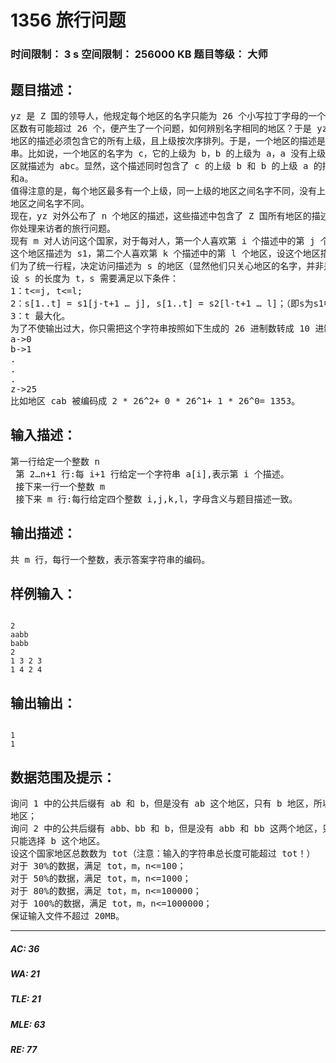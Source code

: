 # 1356 旅行问题   
### 时间限制： 3 s     空间限制： 256000 KB     题目等级： 大师  
## 题目描述：  

<pre>
yz 是 Z 国的领导人，他规定每个地区的名字只能为 26 个小写拉丁字母的一个。由于地  
区数有可能超过 26 个，便产生了一个问题，如何辨别名字相同的地区？于是 yz 规定，一个  
地区的描述必须包含它的所有上级，且上级按次序排列。于是，一个地区的描述是一个字符  
串。比如说，一个地区的名字为 c，它的上级为 b，b 的上级为 a，a 没有上级，那么这个地  
区就描述为 abc。显然，这个描述同时包含了 c 的上级 b 和 b 的上级 a 的描述，分别为 ab  
和a。
值得注意的是，每个地区最多有一个上级，同一上级的地区之间名字不同，没有上级的  
地区之间名字不同。   
现在，yz 对外公布了 n 个地区的描述，这些描述中包含了 Z 国所有地区的描述，并让  
你处理来访者的旅行问题。   
现有 m 对人访问这个国家，对于每对人，第一个人喜欢第 i 个描述中的第 j 个地区，设  
这个地区描述为 s1，第二个人喜欢第 k 个描述中的第 l 个地区，设这个地区描述为 s2。他  
们为了统一行程，决定访问描述为 s 的地区（显然他们只关心地区的名字，并非是地区本身），  
设 s 的长度为 t，s 需要满足以下条件：   
1：t<=j, t<=l;   
2：s[1..t] = s1[j-t+1 … j], s[1..t] = s2[l-t+1 … l]；（即s为s1中1到k位与 s2 中 1 到 l 位的公共后缀）   
3：t 最大化。   
为了不使输出过大，你只需把这个字符串按照如下生成的 26 进制数转成 10 进制后 mod 1000000007 后输出:   
a->0   
b->1   
.   
.   
.   
z->25   
比如地区 cab 被编码成 2 * 26^2+ 0 * 26^1+ 1 * 26^0= 1353。
</pre>
  
  
## 输入描述：  

<pre>
第一行给定一个整数 n   
 第 2…n+1 行:每 i+1 行给定一个字符串 a[i],表示第 i 个描述。   
 接下来一行一个整数 m   
 接下来 m 行:每行给定四个整数 i,j,k,l，字母含义与题目描述一致。
</pre>
  
  
## 输出描述：  

<pre>
共 m 行，每行一个整数，表示答案字符串的编码。 
</pre>
  
  
## 样例输入：  

<pre><code>
2   
aabb   
babb   
2   
1 3 2 3   
1 4 2 4
</code></pre>
  
  
## 输出输出：  

<pre><code>
1   
1
</code></pre>
  
  
## 数据范围及提示：  

<pre>
询问 1 中的公共后缀有 ab 和 b，但是没有 ab 这个地区，只有 b 地区，所以只能选择 b 这个  
地区；   
询问 2 中的公共后缀有 abb、bb 和 b，但是没有 abb 和 bb 这两个地区，只有 b 地区，所以  
只能选择 b 这个地区。
设这个国家地区总数数为 tot（注意：输入的字符串总长度可能超过 tot！）   
对于 30%的数据，满足 tot，m，n<=100；   
对于 50%的数据，满足 tot，m，n<=1000；   
对于 80%的数据，满足 tot，m，n<=100000；   
对于 100%的数据，满足 tot，m，n<=1000000；   
保证输入文件不超过 20MB。
</pre>
  
  
***  

##### AC: 36  
##### WA: 21  
##### TLE: 21  
##### MLE: 63  
##### RE: 77  
